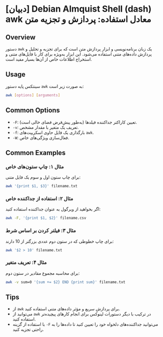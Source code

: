 # [دبیان] Debian Almquist Shell (dash) awk معادل استفاده: پردازش و تجزیه متن

## Overview
دستور `awk` یک زبان برنامه‌نویسی و ابزار پردازش متن است که برای تجزیه و تحلیل و پردازش داده‌های متنی استفاده می‌شود. این ابزار به‌ویژه برای کار با فایل‌های متنی و استخراج اطلاعات خاص از آن‌ها بسیار مفید است.

## Usage
سینتکس پایه دستور `awk` به صورت زیر است:

```bash
awk [options] [arguments]
```

## Common Options
- `-F`: تعیین کاراکتر جداکننده فیلدها (به‌طور پیش‌فرض فضای خالی است).
- `-v`: تعریف یک متغیر با مقدار مشخص.
- `-f`: بارگذاری یک فایل حاوی اسکریپت‌های `awk`.
- `-W`: فعال‌سازی ویژگی‌های خاص.

## Common Examples
### مثال ۱: چاپ ستون‌های خاص
برای چاپ ستون اول و سوم یک فایل متنی:

```bash
awk '{print $1, $3}' filename.txt
```

### مثال ۲: استفاده از جداکننده خاص
اگر بخواهید از ویرگول به عنوان جداکننده استفاده کنید:

```bash
awk -F, '{print $1, $2}' filename.csv
```

### مثال ۳: فیلتر کردن بر اساس شرط
برای چاپ خطوطی که در ستون دوم عددی بزرگتر از 10 دارند:

```bash
awk '$2 > 10' filename.txt
```

### مثال ۴: تعریف متغیر
برای محاسبه مجموع مقادیر در ستون دوم:

```bash
awk -v sum=0 '{sum += $2} END {print sum}' filename.txt
```

## Tips
- از `awk` برای پردازش سریع و مؤثر داده‌های متنی استفاده کنید.
- می‌توانید از `awk` در ترکیب با دیگر دستورات لینوکس برای انجام کارهای پیچیده‌تر استفاده کنید.
- با استفاده از گزینه `-F` می‌توانید جداکننده‌های دلخواه خود را تعیین کنید تا داده‌ها را به راحتی تجزیه کنید.